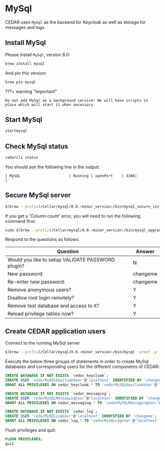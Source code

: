 # MySql
CEDAR uses `MySql` as the backend for Keycloak as well as storage for messages and logs.

## Install MySql

Please install `MySql`, version 8.0:

```sh
brew install mysql
```

And pin this version:

```sh
brew pin mysql
```
    
???+ warning "Important"

    Do not add MySql as a background service! We will have scripts in place which will start it when necessary.

## Start MySql
```sh
startmysql
```

## Check MySql status
```sh
cedarcli status
```

You should see the following line in the output:
```
| MySQL                      | Running | openPort    | 3306|                   |
```

## Secure MySql server
```sh
$(brew --prefix)/Cellar/mysql/8.0.<minor_version>/bin/mysql_secure_installation
```

If you get a 'Column count' error, you will need to run the following command first:

```sh
sudo $(brew --prefix)/Cellar/mysql/8.0.<minor_version>/bin/mysql_upgrade
```

Respond to the questions as follows:

| Question                                          | Answer   |
|---------------------------------------------------|----------|
| Would you like to setup VALIDATE PASSWORD plugin? | N        |
| New password:                                     | changeme |
| Re-enter new password:                            | changeme |
| Remove anonymous users?                           | Y        |
| Disallow root login remotely?                     | Y        |
| Remove test database and access to it?            | Y        |
| Reload privilege tables now?                      | Y        |

## Create CEDAR application users
Connect to the running MySql server

```sh
$(brew --prefix)/Cellar/mysql/8.0.<minor_version>/bin/mysql -uroot -p
```

Execute the below three groups of statements in order to create MySql databases and corresponding users for the different components of CEDAR: 
```sql
CREATE DATABASE IF NOT EXISTS `cedar_keycloak`;
CREATE USER 'cedarMySQLKeycloakUser'@'localhost' IDENTIFIED BY 'changeme';
GRANT ALL PRIVILEGES ON cedar_keycloak.* TO 'cedarMySQLKeycloakUser'@'localhost';
```

```sql
CREATE DATABASE IF NOT EXISTS `cedar_messaging`;
CREATE USER 'cedarMySQLMessagingUser'@'localhost' IDENTIFIED BY 'changeme';
GRANT ALL PRIVILEGES ON cedar_messaging.* TO 'cedarMySQLMessagingUser'@'localhost';
```

```sql
CREATE DATABASE IF NOT EXISTS `cedar_log`;
CREATE USER 'cedarMySQLLogUser'@'localhost' IDENTIFIED BY 'changeme';
GRANT ALL PRIVILEGES ON cedar_log.* TO 'cedarMySQLLogUser'@'localhost';
```
Flush privileges and quit:

```sql
FLUSH PRIVILEGES;
quit
```
